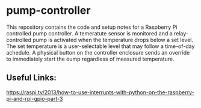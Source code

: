 # pump-controller

This repository contains the code and setup notes for a Raspberry Pi controlled pump controller.  A temeratute sensor is monitored and a relay-controlled pump is activated when the temperature drops below a set level.  The set temperature is a user-selectable level that may follow a time-of-day achedule.  A physical button on the controller enclosure sends an override to immediately start the oump regardless of measured temperature. 

## Useful Links:

https://raspi.tv/2013/how-to-use-interrupts-with-python-on-the-raspberry-pi-and-rpi-gpio-part-3


